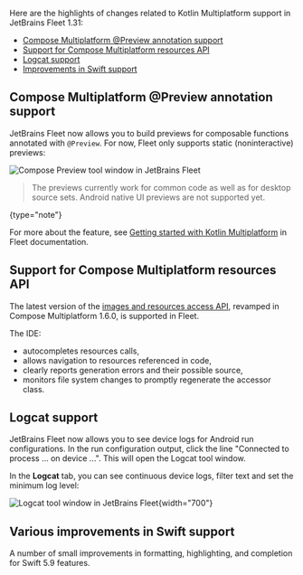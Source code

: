 [//]: # (title: What's new with KMP in Fleet 1.31)

Here are the highlights of changes related to Kotlin Multiplatform support in JetBrains Fleet 1.31:

* [Compose Multiplatform @Preview annotation support](#compose-multiplatform-preview-annotation-support)
* [Support for Compose Multiplatform resources API](#support-for-compose-multiplatform-resources-api)
* [Logcat support](#logcat-support)
* [Improvements in Swift support](#various-improvements-in-swift-support)

## Compose Multiplatform @Preview annotation support

JetBrains Fleet now allows you to build previews for composable functions annotated with `@Preview`.
For now, Fleet only supports static (noninteractive) previews:

![Compose Preview tool window in JetBrains Fleet](fleet-compose-preview.png)

> The previews currently work for common code as well as for desktop source sets.
> Android native UI previews are not supported yet.
> 
{type="note"}

For more about the feature, see [Getting started with Kotlin Multiplatform](https://www.jetbrains.com/help/fleet/getting-started-with-kotlin-multiplatform.html#b65b852e_76)
in Fleet documentation.

## Support for Compose Multiplatform resources API

The latest version of the [images and resources access API](compose-images-resources.md), revamped in Compose Multiplatform 1.6.0,
is supported in Fleet.

The IDE:

* autocompletes resources calls,
* allows navigation to resources referenced in code,
* clearly reports generation errors and their possible source,
* monitors file system changes to promptly regenerate the accessor class.

## Logcat support

JetBrains Fleet now allows you to see device logs for Android run configurations. In the run configuration 
output, click the line "Connected to process ... on device ...". This will open the Logcat tool window.

In the **Logcat** tab, you can see continuous device logs, filter text and set the minimum log level:

![Logcat tool window in JetBrains Fleet](fleet-logcat-window.png){width="700"}

## Various improvements in Swift support

A number of small improvements in formatting, highlighting, and completion for Swift 5.9 features.